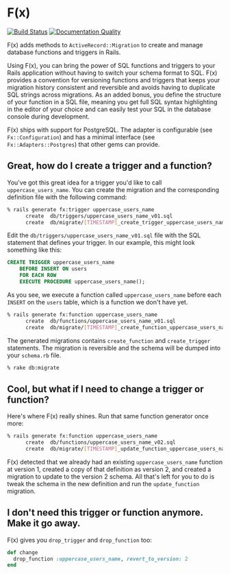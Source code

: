 # F(x)

[![Build Status](https://travis-ci.com/teoljungberg/fx.svg?token=AgJn4nPeY6ue2Pvy23JQ&branch=master)](https://travis-ci.com/teoljungberg/fx)
[![Documentation Quality](http://inch-ci.org/github/teoljungberg/fx.svg?branch=master)](http://inch-ci.org/github/teoljungberg/fx)

F(x) adds methods to `ActiveRecord::Migration` to create and manage database
functions and triggers in Rails.

Using F(x), you can bring the power of SQL functions and triggers to your Rails
application without having to switch your schema format to SQL. F(x) provides
a convention for versioning functions and triggers that keeps your migration
history consistent and reversible and avoids having to duplicate SQL strings
across migrations. As an added bonus, you define the structure of your function
in a SQL file, meaning you get full SQL syntax highlighting in the editor of
your choice and can easily test your SQL in the database console during
development.

F(x) ships with support for PostgreSQL. The adapter is configurable (see
`Fx::Configuration`) and has a minimal interface (see
`Fx::Adapters::Postgres`) that other gems can provide.

## Great, how do I create a trigger and a function?

You've got this great idea for a trigger you'd like to call
`uppercase_users_name`. You can create the migration and the corresponding
definition file with the following command:

```sh
% rails generate fx:trigger uppercase_users_name
      create  db/triggers/uppercase_users_name_v01.sql
      create  db/migrate/[TIMESTAMP]_create_trigger_uppercase_users_name.rb
```

Edit the `db/triggers/uppercase_users_name_v01.sql` file with the SQL statement
that defines your trigger. In our example, this might look something like this:

```sql
CREATE TRIGGER uppercase_users_name
    BEFORE INSERT ON users
    FOR EACH ROW
    EXECUTE PROCEDURE uppercase_users_name();
```

As you see, we execute a function called `uppercase_users_name` before each
`INSERT` on the `users` table, which is a function we don't have yet.

```sh
% rails generate fx:function uppercase_users_name
      create  db/functions/uppercase_users_name_v01.sql
      create  db/migrate/[TIMESTAMP]_create_function_uppercase_users_name.rb
```

The generated migrations contains `create_function` and `create_trigger`
statements. The migration is reversible and the schema will be dumped into your
`schema.rb` file.

```sh
% rake db:migrate
```

## Cool, but what if I need to change a trigger or function?

Here's where F(x) really shines. Run that same function generator once more:

```sh
% rails generate fx:function uppercase_users_name
      create  db/functions/uppercase_users_name_v02.sql
      create  db/migrate/[TIMESTAMP]_update_function_uppercase_users_name_to_version_2.rb
```

F(x) detected that we already had an existing `uppercase_users_name` function at
version 1, created a copy of that definition as version 2, and created a
migration to update to the version 2 schema. All that's left for you to do is
tweak the schema in the new definition and run the `update_function` migration.

## I don't need this trigger or function anymore. Make it go away.

F(x) gives you `drop_trigger` and `drop_function` too:

```ruby
def change
  drop_function :uppercase_users_name, revert_to_version: 2
end
```
